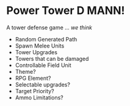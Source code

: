# Power Tower D MANN!

A tower defense game ... _we think_

-   Random Generated Path
-   Spawn Melee Units
-   Tower Upgrades
-   Towers that can be damaged
-   Controllable Field Unit
-   Theme?
-   RPG Element?
-   Selectable upgrades?
-   Target Priority?
-   Ammo Limitations?
